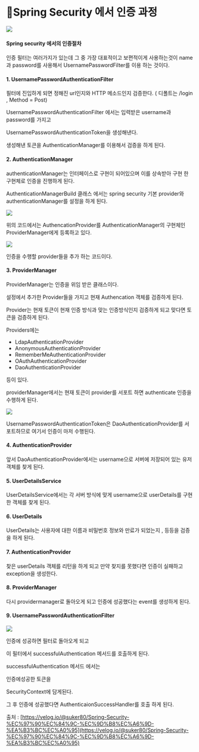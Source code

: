 # Spring Security 에서 인증 과정



![](https://media.vlpt.us/images/suker80/post/311c1f26-8645-47bf-84e6-c0abb81e3bf8/image.png)

#### Spring security 에서의 인증절차 <a href="#spring-security" id="spring-security"></a>

인증 필터는 여러가지가 있는데 그 중 가장 대표적이고 보편적이게 사용하는것이 name과 password를 사용해서 UsernamePasswordFilter를 이용 하는 것이다.

#### 1. UsernamePasswordAuthenticationFilter <a href="#1-usernamepasswordauthenticationfilter" id="1-usernamepasswordauthenticationfilter"></a>

필터에 진입하게 되면 정해진 url인지와 HTTP 메소드인지 검증한다. ( 디폴트는 /login , Method = Post)

UsernamePasswordAuthenticationFilter 에서는 입력받은 username과 password를 가지고

UsernamePasswordAuthenticationToken을 생성해낸다.

생성해낸 토큰을 AuthenticationManager를 이용해서 검증을 하게 된다.

#### 2. AuthenticationManager <a href="#2-authenticationmanager" id="2-authenticationmanager"></a>

authenticationManager는 인터페이스로 구현이 되어있으며 이를 상속받아 구현 한 구현체로 인증을 진행하게 된다.

AuthenticationManagerBuild 클래스 에서는 spring security 기본 provider와 authenticationManager를 설정을 하게 된다.

![](https://media.vlpt.us/images/suker80/post/56fdc539-f1bb-409b-89d3-a652ada3b391/image.png)

위의 코드에서는 AuthencationProvider를 AuthenticationManager의 구현체인 ProviderManager에게 등록하고 있다.

![](https://media.vlpt.us/images/suker80/post/959fc9c3-3d8d-4e47-a557-70b6cbcedf1a/image.png)

인증을 수행할 provider들을 추가 하는 코드이다.

#### 3. ProviderManager <a href="#3-providermanager" id="3-providermanager"></a>

ProviderManager는 인증을 위임 받은 클래스이다.

설정에서 추가한 Provider들을 가지고 현재 Authencation 객체를 검증하게 된다.

Provider는 현재 토큰이 현재 인증 방식과 맞는 인증방식인지 검증하게 되고 맞다면 토큰을 검증하게 된다.

Providers에는

* LdapAuthenticationProvider
* AnonymousAuthenticationProvider
* RememberMeAuthenticationProvider
* OAuthAuthenticationProvider
* DaoAuthenticationProvider

등이 있다.

providerManager에서는 현재 토큰이 provider를 서포트 하면 authenticate 인증을 수행하게 된다.

![](https://media.vlpt.us/images/suker80/post/370c1a4e-59b4-4b2f-a368-32c091c4f415/image.png)

UsernamePasswordAuthenticationToken은 DaoAuthenticationProvider를 서포트하므로 여기서 인증이 마저 수행된다.

#### 4. AuthenticationProvider <a href="#4-authenticationprovider" id="4-authenticationprovider"></a>

앞서 DaoAuthenticationProvider에서는 username으로 서버에 저장되어 있는 유저 객체를 찾게 된다.

#### 5. UserDetailsService <a href="#5-userdetailsservice" id="5-userdetailsservice"></a>

UserDetailsService에서는 각 서버 방식에 맞게 username으로 userDetails를 구현한 객체를 찾게 된다.

#### 6. UserDetails <a href="#6-userdetails" id="6-userdetails"></a>

UserDetails는 사용자에 대한 이름과 비밀번호 정보와 만료가 되었는지 , 등등을 검증을 하게 된다.

#### 7. AuthenticationProvider <a href="#7-authenticationprovider" id="7-authenticationprovider"></a>

찾은 userDetails 객체를 리턴을 하게 되고 만약 찾지를 못했다면 인증이 실패하고 exception을 생성한다.

#### 8. ProviderManager <a href="#8-providermanager" id="8-providermanager"></a>

다시 providermanager로 돌아오게 되고 인증에 성공했다는 event를 생성하게 된다.

#### 9. UsernamePasswordAuthenticationFilter <a href="#9-usernamepasswordauthenticationfilter" id="9-usernamepasswordauthenticationfilter"></a>



![](https://media.vlpt.us/images/suker80/post/fc86d73d-6619-4587-91ba-447d24efae61/image.png)

인증에 성공하면 필터로 돌아오게 되고

이 필터에서 successfulAuthentication 메서드를 호출하게 된다.

successfulAuthentication 메서드 에서는

인증에성공한 토큰을

SecurityContext에 담게된다.

그 후 인증에 성공했다면 AuthenticaionSuccessHandler를 호출 하게 된다.



출처 : [https://velog.io/@suker80/Spring-Security-%EC%97%90%EC%84%9C-%EC%9D%B8%EC%A6%9D-%EA%B3%BC%EC%A0%95](https://velog.io/@suker80/Spring-Security-%EC%97%90%EC%84%9C-%EC%9D%B8%EC%A6%9D-%EA%B3%BC%EC%A0%95)
